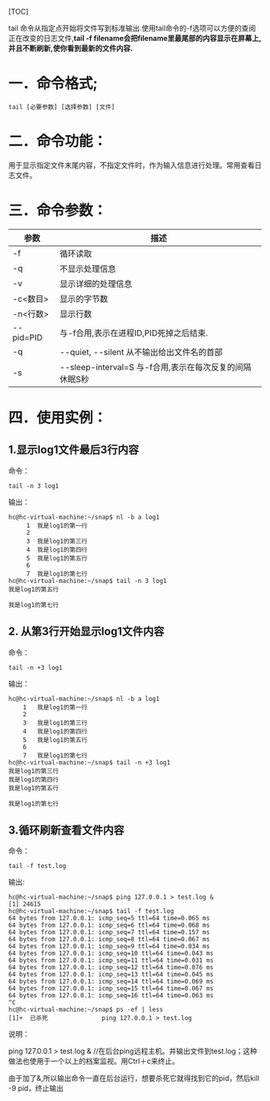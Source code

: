 [TOC]

tail 命令从指定点开始将文件写到标准输出.使用tail命令的-f选项可以方便的查阅正在改变的日志文件,**tail -f filename会把filename里最尾部的内容显示在屏幕上,并且不断刷新,使你看到最新的文件内容.**

# 一．命令格式;

```
tail [必要参数] [选择参数] [文件]   
```

# 二．命令功能：

用于显示指定文件末尾内容，不指定文件时，作为输入信息进行处理。常用查看日志文件。

# 三．命令参数：

| 参数      | 描述                                                    |
| --------- | ------------------------------------------------------- |
| -f        | 循环读取                                                |
| -q        | 不显示处理信息                                          |
| -v        | 显示详细的处理信息                                      |
| -c<数目>  | 显示的字节数                                            |
| -n<行数>  | 显示行数                                                |
| --pid=PID | 与-f合用,表示在进程ID,PID死掉之后结束.                  |
| -q        | --quiet, --silent 从不输出给出文件名的首部              |
| -s        | --sleep-interval=S 与-f合用,表示在每次反复的间隔休眠S秒 |

# 四．使用实例：

## 1.显示log1文件最后3行内容

命令：

```
tail -n 3 log1
```

输出：

```angular2html
hc@hc-virtual-machine:~/snap$ nl -b a log1
     1	我是log1的第一行
     2	
     3	我是log1的第三行
     4	我是log1的第四行
     5	我是log1的第五行
     6	
     7	我是log1的第七行
hc@hc-virtual-machine:~/snap$ tail -n 3 log1
我是log1的第五行

我是log1的第七行
```

## 2. 从第3行开始显示log1文件内容

命令：

```
tail -n +3 log1
```

输出：

```angular2html
hc@hc-virtual-machine:~/snap$ nl -b a log1
    1	我是log1的第一行
    2	
    3	我是log1的第三行
    4	我是log1的第四行
    5	我是log1的第五行
    6	
    7	我是log1的第七行
hc@hc-virtual-machine:~/snap$ tail -n +3 log1
我是log1的第三行
我是log1的第四行
我是log1的第五行

我是log1的第七行
```

## 3.循环刷新查看文件内容

命令：

```
tail -f test.log
```

输出:

```angular2html
hc@hc-virtual-machine:~/snap$ ping 127.0.0.1 > test.log & 
[1] 24615
hc@hc-virtual-machine:~/snap$ tail -f test.log
64 bytes from 127.0.0.1: icmp_seq=5 ttl=64 time=0.065 ms
64 bytes from 127.0.0.1: icmp_seq=6 ttl=64 time=0.068 ms
64 bytes from 127.0.0.1: icmp_seq=7 ttl=64 time=0.157 ms
64 bytes from 127.0.0.1: icmp_seq=8 ttl=64 time=0.067 ms
64 bytes from 127.0.0.1: icmp_seq=9 ttl=64 time=0.034 ms
64 bytes from 127.0.0.1: icmp_seq=10 ttl=64 time=0.043 ms
64 bytes from 127.0.0.1: icmp_seq=11 ttl=64 time=0.031 ms
64 bytes from 127.0.0.1: icmp_seq=12 ttl=64 time=0.076 ms
64 bytes from 127.0.0.1: icmp_seq=13 ttl=64 time=0.045 ms
64 bytes from 127.0.0.1: icmp_seq=14 ttl=64 time=0.069 ms
64 bytes from 127.0.0.1: icmp_seq=15 ttl=64 time=0.067 ms
64 bytes from 127.0.0.1: icmp_seq=16 ttl=64 time=0.063 ms
^C
hc@hc-virtual-machine:~/snap$ ps -ef | less
[1]+  已杀死               ping 127.0.0.1 > test.log
```

说明：

ping 127.0.0.1 > test.log & //在后台ping远程主机。并输出文件到test.log；这种做法也使用于一个以上的档案监视。用Ctrl＋c来终止。

由于加了&,所以输出命令一直在后台运行，想要杀死它就得找到它的pid，然后kill -9 pid，终止输出